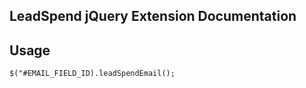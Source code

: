 LeadSpend jQuery Extension Documentation
--------------------
Usage
--------------------
```
$("#EMAIL_FIELD_ID).leadSpendEmail();
```